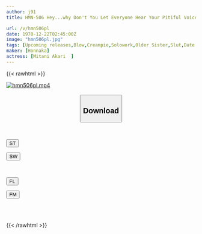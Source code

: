 ```yaml
---
author: j91
title: HMN-506 Hey...why Don't You Let Everyone Hear Your Pitiful Voice? Akari Mitani's Seductive Dirty Talk Slut Date Where She Is Taken To A Small Closed Room By A Beautiful Older Sister And Is Forced To Cum Provocatively As She Enjoys Her Voice Leaking Outside.

url: /v/hmn506pl
date: 1970-12-22T02:45:00Z
image: "hmn506pl.jpg"
tags: [Upcoming releases,Blow,Creampie,Solowork,Older Sister,Slut,Date	 ]
maker: [Honnaka]
actress: [Mitani Akari  ]
---
```



{{< rawhtml >}}

<div class="video" data-videoid="pending_link.html">
    <a href="javascript:;">
        <img src="/v/hmn506pl/hmn506pl.jpg" width="WIDTH" height="HEIGHT" alt="hmn506pl.mp4" loading="lazy">
    </a>
</div>

<script type="text/javascript" src="https://j91.asia/asset/on-demand-pend.js"></script>

<br>
  <link rel="stylesheet" href="https://j91.asia/asset/bs5.css">
  
  <center>
  <button class="btn btn-primary" type="button" data-bs-toggle="collapse" data-bs-target=".multi-collapse" aria-expanded="false" aria-controls="multiCollapseExample1 multiCollapseExample2"><h2>Download</h2></button></center>
</p>
<div class="row">
  <div class="col">
    <div class="collapse multi-collapse" id="multiCollapseExample1">
      <div class="card card-body">
	      	      <br>
<div class="buttons">  
<p><a href="https://j91.asia/pending_link.html" target="_blank"><button class="btn-hover color-3"><i class="fa fa-download"></i> ST</button></a></p>
<p><a href="https://j91.asia/pending_link.html" target="_blank"><button class="btn-hover color-2"><i class="fa fa-download"></i> SW</button></a></p></div>
    </div>
  </div>
</div>
  <div class="col">
    <div class="collapse multi-collapse" id="multiCollapseExample2">
      <div class="card card-body">
	      <br>
<div class="buttons">
<p><a href="https://j91.asia/pending_link.html" target="_blank"><button class="btn-hover color-9"><i class="fa fa-download"></i> FL</button></a></p>
<p><a href="https://j91.asia/pending_link.html" target="_blank"><button class="btn-hover color-8"><i class="fa fa-download"></i> FM</button></a></p></div>
<br><br>
      </div>
    </div>
  </div>
</div>

{{< /rawhtml >}}